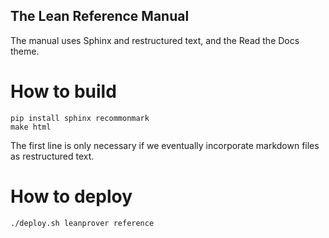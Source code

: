 The Lean Reference Manual
-------------------------

The manual uses Sphinx and restructured text, and the Read the Docs theme.

# How to build

```
pip install sphinx recommonmark
make html
```

The first line is only necessary if we eventually incorporate markdown files as restructured text.

# How to deploy

```
./deploy.sh leanprover reference
```

